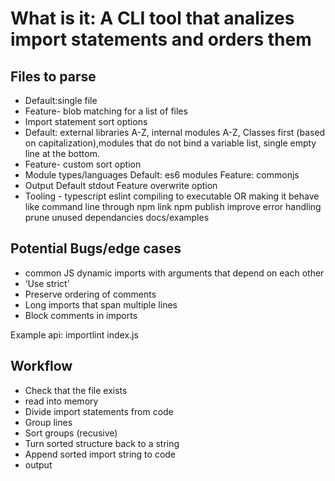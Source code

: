 # What is it: A CLI tool that analizes import statements and orders them

## Files to parse

- Default:single file
- Feature- blob matching for a list of files
- Import statement sort options
- Default: external libraries A-Z, internal modules A-Z, Classes first (based on capitalization),modules that do not bind a variable list, single empty line at the bottom.
- Feature- custom sort option
- Module types/languages
  Default: es6 modules
  Feature: commonjs
- Output
  Default stdout
  Feature overwrite option
- Tooling -
  typescript
  eslint
  compiling to executable OR making it behave like command line through npm link
  npm publish
  improve error handling
  prune unused dependancies
  docs/examples

## Potential Bugs/edge cases

- common JS dynamic imports with arguments that depend on each other
- ‘Use strict’
- Preserve ordering of comments
- Long imports that span multiple lines
- Block comments in imports

Example api: importlint index.js

## Workflow

- Check that the file exists
- read into memory
- Divide import statements from code
- Group lines
- Sort groups (recusive)
- Turn sorted structure back to a string
- Append sorted import string to code
- output
